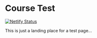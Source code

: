 # Course Test

[![Netlify Status](https://api.netlify.com/api/v1/badges/4222406a-2b68-414b-90d6-9e8897b3cac3/deploy-status)](https://app.netlify.com/sites/ecstatic-mirzakhani-ba6f2f/deploys)

This is just a landing place for a test page...
